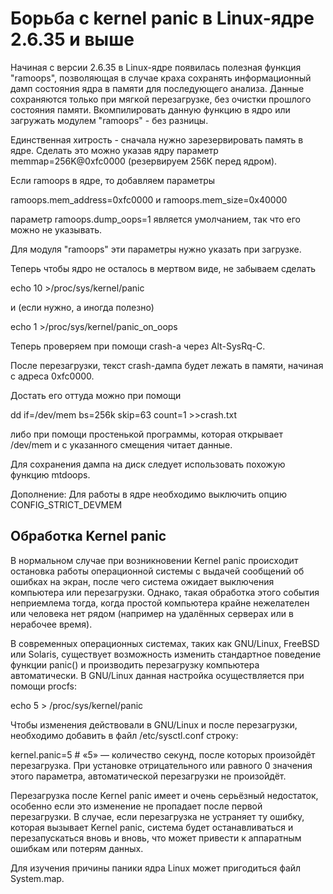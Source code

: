 #  Борьба с kernel panic в Linux-ядре 2.6.35 и выше

Начиная с версии 2.6.35 в Linux-ядре появилась полезная функция "ramoops",
позволяющая в случае краха сохранять информационный дамп состояния ядра в
памяти для последующего анализа. Данные сохраняются только при мягкой
перезагрузке, без очистки прошлого состояния памяти. Вкомпилировать данную
функцию в ядро или загружать модулем "ramoops" - без разницы.

Единственная хитрость - сначала нужно зарезервировать память в ядре.
Сделать это можно указав ядру параметр memmap=256K@0xfc0000
(резервируем 256К перед ядром).

Если ramoops в ядре, то добавляем параметры

   ramoops.mem_address=0xfc0000 и
   ramoops.mem_size=0x40000

параметр ramoops.dump_oops=1 является умолчанием, так что его можно не указывать.

Для модуля "ramoops" эти параметры нужно указать при загрузке.

Теперь чтобы ядро не осталось в мертвом виде, не забываем сделать

   echo 10 >/proc/sys/kernel/panic

и (если нужно, а иногда полезно)

   echo 1 >/proc/sys/kernel/panic_on_oops

Теперь проверяем при помощи crash-а через Alt-SysRq-C.

После перезагрузки, текст crash-дампа будет лежать в памяти, начиная с адреса 0xfc0000.

Достать его оттуда можно при помощи

   dd if=/dev/mem bs=256k skip=63 count=1 >>crash.txt

либо при помощи простенькой программы, которая открывает /dev/mem и с
указанного смещения читает данные.

Для сохранения дампа на диск следует использовать похожую функцию mtdoops.

Дополнение: Для работы в ядре необходимо выключить опцию CONFIG_STRICT_DEVMEM

##  Обработка Kernel panic
В нормальном случае при возникновении Kernel panic происходит остановка работы операционной системы с выдачей сообщений об ошибках на экран, после чего система ожидает выключения компьютера или перезагрузки. Однако, такая обработка этого события неприемлема тогда, когда простой компьютера крайне нежелателен или человека нет рядом (например на удалённых серверах или в нерабочее время).

В современных операционных системах, таких как GNU/Linux, FreeBSD или Solaris, существует возможность изменить стандартное поведение функции panic() и производить перезагрузку компьютера автоматически. В GNU/Linux данная настройка осуществляется при помощи procfs:

  echo 5 > /proc/sys/kernel/panic

Чтобы изменения действовали в GNU/Linux и после перезагрузки, необходимо добавить в файл /etc/sysctl.conf строку:

  kernel.panic=5 # «5» — количество секунд, после которых произойдёт перезагрузка. При установке отрицательного или равного 0 значения этого параметра, автоматической перезагрузки не произойдёт.

Перезагрузка после Kernel panic имеет и очень серьёзный недостаток, особенно если это изменение не пропадает после первой перезагрузки. В случае, если перезагрузка не устраняет ту ошибку, которая вызывает Kernel panic, система будет останавливаться и перезапускаться вновь и вновь, что может привести к аппаратным ошибкам или потерям данных.

Для изучения причины паники ядра Linux может пригодиться файл System.map.
